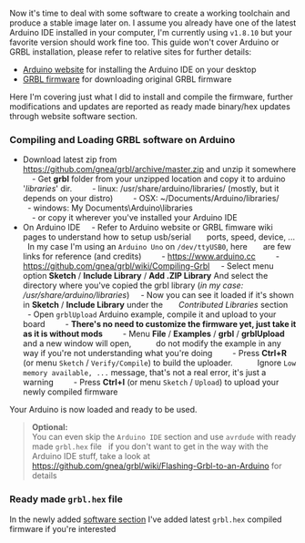 Now it's time to deal with some software to create a working toolchain and produce a stable image
later on. I assume you already have one of the latest Arduino IDE installed in your computer, I'm
currently using `v1.8.10` but your favorite version should work fine too.
This guide won't cover Arduino or GRBL installation, please refer to relative sites for further details:
- [Arduino website](https://www.arduino.cc/) for installing the Arduino IDE on your desktop
- [GRBL firmware](https://github.com/gnea/grbl) for downloading original GRBL firmware

Here I'm covering just what I did to install and compile the firmware, further modifications and updates
are reported as ready made binary/hex updates through website software section.

### Compiling and Loading GRBL software on Arduino
- Download latest zip from https://github.com/gnea/grbl/archive/master.zip and unzip it somewhere
    - Get **grbl** folder from your unzipped location and copy it to arduino '_libraries_' dir.
        - linux: /usr/share/arduino/libraries/ (mostly, but it depends on your distro)
        - OSX: ~/Documents/Arduino/libraries/
        - windows: My Documents\Arduino\libraries\
    - or copy it wherever you've installed your Arduino IDE
- On Arduino IDE
    - Refer to Arduino website or GRBL fimware wiki pages to understand how to setup usb/serial
      ports, speed, device, ...   In my case I'm using an `Arduino Uno` on `/dev/ttyUSB0`, here
      are few links for reference (and credits)
        - https://www.arduino.cc
        - https://github.com/gnea/grbl/wiki/Compiling-Grbl
    - Select menu option **Sketch** / **Include Library** / **Add .ZIP Library** And select the
      directory where you've copied the grbl library (_in my case: /usr/share/arduino/libraries_)
    - Now you can see it loaded if it's shown in **Sketch** / **Include Library** under the
      _Contributed Libraries_ section
    - Open `grblUpload` Arduino example, compile it and upload to your board
        - **There's no need to customize the firmware yet, just take it as it is without mods**
        - Menu **File** / **Examples** / **grbl** / **grblUpload** and a new window will open,
          do not modify the example in any way if you're not understanding what you're doing
        - Press **Ctrl+R** (or menu `Sketch` / `Verify/Compile`) to build the uploader.
          Ignore `Low memory available, ...` message, that's not a real error, it's just a warning
        - Press **Ctrl+I** (or menu `Sketch` / `Upload`) to upload your newly compiled firmware

Your Arduino is now loaded and ready to be used.

> **Optional:**<br>
> You can even skip the `Arduino IDE` section and use `avrdude` with ready made `grbl.hex` file
  if you don't want to get in the way with the Arduino IDE stuff, take a look at
  https://github.com/gnea/grbl/wiki/Flashing-Grbl-to-an-Arduino for details


### Ready made `grbl.hex` file
In the newly added [software section](../../software/) I've added latest `grbl.hex` compiled firmware
if you're interested
